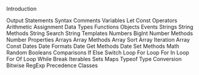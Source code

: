 
Introduction

 Output
Statements
Syntax
 Comments
 Variables
 Let
 Const
 Operators
 Arithmetic
 Assignment
 Data Types
 Functions
Objects
 Events
Strings
 String Methods
 String Search
 String Templates
Numbers
 BigInt
 Number Methods
Number Properties
 Arrays
Array Methods
 Array Sort
 Array Iteration
 Array Const
 Dates
 Date Formats
Date Get Methods
 Date Set Methods
 Math
Random
 Booleans
Comparisons
 If Else
 Switch
 Loop For
Loop For In
 Loop For Of
Loop While
 Break
Iterables
 Sets
 Maps
 Typeof
 Type Conversion
 Bitwise
 RegExp
 Precedence
 Classes